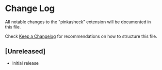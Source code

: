 # Change Log

All notable changes to the "pinkasheck" extension will be documented in this file.

Check [Keep a Changelog](http://keepachangelog.com/) for recommendations on how to structure this file.

## [Unreleased]

- Initial release
